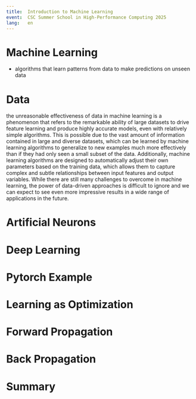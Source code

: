 ```yaml
---
title:  Introduction to Machine Learning
event:  CSC Summer School in High-Performance Computing 2025
lang:   en
---
```


# Machine Learning

- algorithms that learn patterns from data to make predictions on unseen data

# Data 

 the unreasonable effectiveness of data in machine learning is a phenomenon that refers to the remarkable ability of large datasets to drive feature learning and produce highly accurate models, even with relatively simple algorithms. This is possible due to the vast amount of information contained in large and diverse datasets, which can be learned by machine learning algorithms to generalize to new examples much more effectively than if they had only seen a small subset of the data. Additionally, machine learning algorithms are designed to automatically adjust their own parameters based on the training data, which allows them to capture complex and subtle relationships between input features and output variables. While there are still many challenges to overcome in machine learning, the power of data-driven approaches is difficult to ignore and we can expect to see even more impressive results in a wide range of applications in the future.

# Artificial Neurons

# Deep Learning

# Pytorch Example

# Learning as Optimization

# Forward Propagation

# Back Propagation


# Summary
